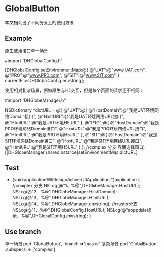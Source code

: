 # GlobalButton

本文档列出了不同分支上的使用方法


## Example
原生使用接口单一场景

#import "DHGlobalConfig.h"

[DHGlobalConfig setEnvironmentMap:@{
    @"UAT":@"www.UAT.com",
    @"PRO":@"www.PRO.com",
    @"SIT":@"www.SIT.com",
} currentEnv:DHGlobalConfig.envstring];


使用相对复杂场景，例如原生与H5交互，但是每个页面的请求还不相同：

#import "DHGlobeManager.h"

NSDictionary *dictURL = @{
    @"UAT":@{
            @"HostDomain":@"我是UAT环境网络Domain接口",
            @"HostURL":@"我是UAT环境网络URL接口",
            @"HtmlURL":@"我是UAT环境H5URL"
    },
    @"PRO":@{
            @"HostDomain":@"我是PRO环境网络Domain接口",
            @"HostURL":@"我是PRO环境网络URL接口",
            @"HtmlURL":@"我是PRO环境H5URL"
    },
    @"SIT":@{
            @"HostDomain":@"我是SIT环境网络Domain接口",
            @"HostURL":@"我是SIT环境网络URL接口",
            @"HtmlURL":@"我是SIT环境H5URL"
    }
};
//complex 分支(界面选择窗口)
[[DHGlobeManager sharedInstance]setEnvironmentMap:dictURL]



## Test

- (void)applicationWillResignActive:(UIApplication *)application
{
//complex 分支
    NSLog(@"1、%@",DHGlobeManager.HostURL);
    NSLog(@"2、%@",DHGlobeManager.HostDomain);
    NSLog(@"3、%@",DHGlobeManager.HtmlURL);
    NSLog(@"4、%@",DHGlobeManager.envstring);
//master分支
    NSLog(@"1、%@",DHGlobalConfig.HostURL);
    NSLog(@"aoppdele标示、%@",DHGlobalConfig.envstring);
}

## Use  branch

单一场景
pod 'GlobalButton', :branch =>'master'
复杂场景
pod 'GlobalButton', :subspecs => ['complex']


